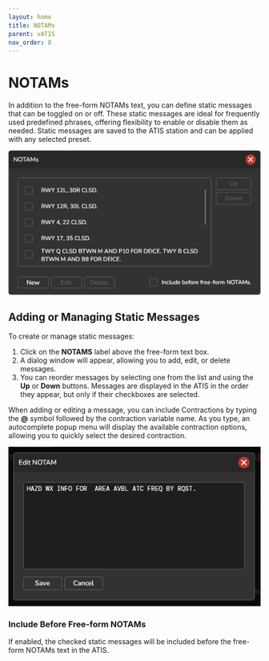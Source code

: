 ```yaml
---
layout: home
title: NOTAMs
parent: vATIS
nav_order: 8
---
```


# NOTAMs

In addition to the free-form NOTAMs text, you can define static messages that can be toggled on or off. These static messages are ideal for frequently used predefined phrases, offering flexibility to enable or disable them as needed. Static messages are saved to the ATIS station and can be applied with any selected preset.

![NOTAMs](/assets/images/NotamsDialog.png)

## Adding or Managing Static Messages
To create or manage static messages:
1. Click on the **NOTAMS** label above the free-form text box.
2. A dialog window will appear, allowing you to add, edit, or delete messages.
3. You can reorder messages by selecting one from the list and using the **Up** or **Down** buttons. Messages are displayed in the ATIS in the order they appear, but only if their checkboxes are selected.

When adding or editing a message, you can include Contractions by typing the **@** symbol followed by the contraction variable name. As you type, an autocomplete popup menu will display the available contraction options, allowing you to quickly select the desired contraction.

![Airport Conditions](/assets/images/Notams_ContractionSearch.gif)

### Include Before Free-form NOTAMs
If enabled, the checked static messages will be included before the free-form NOTAMs text in the ATIS.